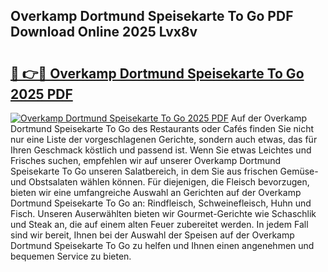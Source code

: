 ## Overkamp Dortmund Speisekarte To Go PDF Download Online 2025 Lvx8v

# <h2><a href="http://gcdp90.nevu.top/?p=Overkamp+Dortmund+Speisekarte+To+Go">🔗 👉🔴 Overkamp Dortmund Speisekarte To Go 2025 PDF</a></h2>

[![Overkamp Dortmund Speisekarte To Go 2025 PDF](https://i.imgur.com/dBaPXMq.png)](http://gcdp90.nevu.top/?p=Overkamp+Dortmund+Speisekarte+To+Go)
Auf der Overkamp Dortmund Speisekarte To Go des Restaurants oder Cafés finden Sie nicht nur eine Liste der vorgeschlagenen Gerichte, sondern auch etwas, das für Ihren Geschmack köstlich und passend ist. Wenn Sie etwas Leichtes und Frisches suchen, empfehlen wir auf unserer Overkamp Dortmund Speisekarte To Go unseren Salatbereich, in dem Sie aus frischen Gemüse- und Obstsalaten wählen können. Für diejenigen, die Fleisch bevorzugen, bieten wir eine umfangreiche Auswahl an Gerichten auf der Overkamp Dortmund Speisekarte To Go an: Rindfleisch, Schweinefleisch, Huhn und Fisch. Unseren Auserwählten bieten wir Gourmet-Gerichte wie Schaschlik und Steak an, die auf einem alten Feuer zubereitet werden. In jedem Fall sind wir bereit, Ihnen bei der Auswahl der Speisen auf der Overkamp Dortmund Speisekarte To Go zu helfen und Ihnen einen angenehmen und bequemen Service zu bieten.
